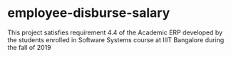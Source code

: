 # employee-disburse-salary
This project satisfies requirement 4.4 of the Academic ERP developed by the students enrolled in Software Systems course at IIIT Bangalore during the fall of 2019
